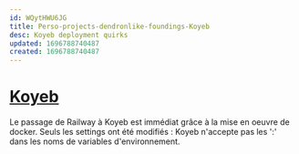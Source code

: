 ```yaml
---
id: WQytHWU6JG
title: Perso-projects-dendronlike-foundings-Koyeb
desc: Koyeb deployment quirks
updated: 1696788740487
created: 1696788740487
---
```

# [Koyeb](https://koyeb.com)

Le passage de Railway à Koyeb est immédiat grâce à la mise en oeuvre de docker.
Seuls les settings ont été modifiés : Koyeb n'accepte pas les ':' dans les noms de variables d'environnement.
